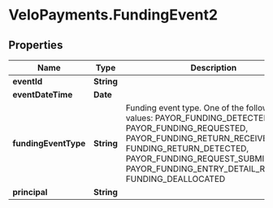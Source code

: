 # VeloPayments.FundingEvent2

## Properties

Name | Type | Description | Notes
------------ | ------------- | ------------- | -------------
**eventId** | **String** |  | [optional] 
**eventDateTime** | **Date** |  | [optional] 
**fundingEventType** | **String** | Funding event type. One of the following values: PAYOR_FUNDING_DETECTED, PAYOR_FUNDING_REQUESTED, PAYOR_FUNDING_RETURN_RECEIVED, FUNDING_RETURN_DETECTED, PAYOR_FUNDING_REQUEST_SUBMITTED, PAYOR_FUNDING_ENTRY_DETAIL_RECEIVED, FUNDING_DEALLOCATED | [optional] 
**principal** | **String** |  | [optional] 


